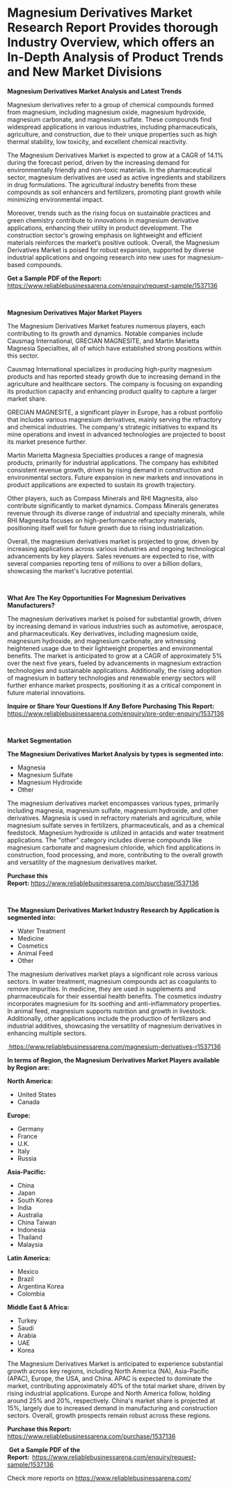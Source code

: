 <p><h1>Magnesium Derivatives Market Research Report Provides thorough Industry Overview, which offers an In-Depth Analysis of Product Trends and New Market Divisions</h1></p><p><strong>Magnesium Derivatives Market Analysis and Latest Trends</strong></p>
<p><p>Magnesium derivatives refer to a group of chemical compounds formed from magnesium, including magnesium oxide, magnesium hydroxide, magnesium carbonate, and magnesium sulfate. These compounds find widespread applications in various industries, including pharmaceuticals, agriculture, and construction, due to their unique properties such as high thermal stability, low toxicity, and excellent chemical reactivity.</p><p>The Magnesium Derivatives Market is expected to grow at a CAGR of 14.1% during the forecast period, driven by the increasing demand for environmentally friendly and non-toxic materials. In the pharmaceutical sector, magnesium derivatives are used as active ingredients and stabilizers in drug formulations. The agricultural industry benefits from these compounds as soil enhancers and fertilizers, promoting plant growth while minimizing environmental impact.</p><p>Moreover, trends such as the rising focus on sustainable practices and green chemistry contribute to innovations in magnesium derivative applications, enhancing their utility in product development. The construction sector's growing emphasis on lightweight and efficient materials reinforces the market’s positive outlook. Overall, the Magnesium Derivatives Market is poised for robust expansion, supported by diverse industrial applications and ongoing research into new uses for magnesium-based compounds.</p></p>
<p><strong>Get a Sample PDF of the Report:&nbsp;</strong> <a href="https://www.reliablebusinessarena.com/enquiry/request-sample/1537136?utm_campaign=1892&utm_medium=2&utm_source=Github&utm_content=ia&utm_term=02022025&utm_id=magnesium-derivatives">https://www.reliablebusinessarena.com/enquiry/request-sample/1537136</a></p>
<p>&nbsp;</p>
<p><strong>Magnesium Derivatives Major Market Players</strong></p>
<p><p>The Magnesium Derivatives Market features numerous players, each contributing to its growth and dynamics. Notable companies include Causmag International, GRECIAN MAGNESITE, and Martin Marietta Magnesia Specialties, all of which have established strong positions within this sector.</p><p>Causmag International specializes in producing high-purity magnesium products and has reported steady growth due to increasing demand in the agriculture and healthcare sectors. The company is focusing on expanding its production capacity and enhancing product quality to capture a larger market share.</p><p>GRECIAN MAGNESITE, a significant player in Europe, has a robust portfolio that includes various magnesium derivatives, mainly serving the refractory and chemical industries. The company's strategic initiatives to expand its mine operations and invest in advanced technologies are projected to boost its market presence further.</p><p>Martin Marietta Magnesia Specialties produces a range of magnesia products, primarily for industrial applications. The company has exhibited consistent revenue growth, driven by rising demand in construction and environmental sectors. Future expansion in new markets and innovations in product applications are expected to sustain its growth trajectory.</p><p>Other players, such as Compass Minerals and RHI Magnesita, also contribute significantly to market dynamics. Compass Minerals generates revenue through its diverse range of industrial and specialty minerals, while RHI Magnesita focuses on high-performance refractory materials, positioning itself well for future growth due to rising industrialization.</p><p>Overall, the magnesium derivatives market is projected to grow, driven by increasing applications across various industries and ongoing technological advancements by key players. Sales revenues are expected to rise, with several companies reporting tens of millions to over a billion dollars, showcasing the market's lucrative potential.</p></p>
<p>&nbsp;</p>
<p><strong>What Are The Key Opportunities For Magnesium Derivatives Manufacturers?</strong></p>
<p><p>The magnesium derivatives market is poised for substantial growth, driven by increasing demand in various industries such as automotive, aerospace, and pharmaceuticals. Key derivatives, including magnesium oxide, magnesium hydroxide, and magnesium carbonate, are witnessing heightened usage due to their lightweight properties and environmental benefits. The market is anticipated to grow at a CAGR of approximately 5% over the next five years, fueled by advancements in magnesium extraction technologies and sustainable applications. Additionally, the rising adoption of magnesium in battery technologies and renewable energy sectors will further enhance market prospects, positioning it as a critical component in future material innovations.</p></p>
<p><strong>Inquire or Share Your Questions If Any Before Purchasing This Report:</strong> <a href="https://www.reliablebusinessarena.com/enquiry/pre-order-enquiry/1537136?utm_campaign=1892&utm_medium=2&utm_source=Github&utm_content=ia&utm_term=02022025&utm_id=magnesium-derivatives">https://www.reliablebusinessarena.com/enquiry/pre-order-enquiry/1537136</a></p>
<p>&nbsp;</p>
<p><strong>Market Segmentation</strong></p>
<p><strong>The Magnesium Derivatives Market Analysis by types is segmented into:</strong></p>
<p><ul><li>Magnesia</li><li>Magnesium Sulfate</li><li>Magnesium Hydroxide</li><li>Other</li></ul></p>
<p><p>The magnesium derivatives market encompasses various types, primarily including magnesia, magnesium sulfate, magnesium hydroxide, and other derivatives. Magnesia is used in refractory materials and agriculture, while magnesium sulfate serves in fertilizers, pharmaceuticals, and as a chemical feedstock. Magnesium hydroxide is utilized in antacids and water treatment applications. The "other" category includes diverse compounds like magnesium carbonate and magnesium chloride, which find applications in construction, food processing, and more, contributing to the overall growth and versatility of the magnesium derivatives market.</p></p>
<p><strong>Purchase this Report:&nbsp;</strong><a href="https://www.reliablebusinessarena.com/purchase/1537136?utm_campaign=1892&utm_medium=2&utm_source=Github&utm_content=ia&utm_term=02022025&utm_id=magnesium-derivatives">https://www.reliablebusinessarena.com/purchase/1537136</a></p>
<p>&nbsp;</p>
<p><strong>The Magnesium Derivatives Market Industry Research by Application is segmented into:</strong></p>
<p><ul><li>Water Treatment</li><li>Medicine</li><li>Cosmetics</li><li>Animal Feed</li><li>Other</li></ul></p>
<p><p>The magnesium derivatives market plays a significant role across various sectors. In water treatment, magnesium compounds act as coagulants to remove impurities. In medicine, they are used in supplements and pharmaceuticals for their essential health benefits. The cosmetics industry incorporates magnesium for its soothing and anti-inflammatory properties. In animal feed, magnesium supports nutrition and growth in livestock. Additionally, other applications include the production of fertilizers and industrial additives, showcasing the versatility of magnesium derivatives in enhancing multiple sectors.</p></p>
<p><a href="https://www.reliablebusinessarena.com/magnesium-derivatives-r1537136?utm_campaign=1892&utm_medium=2&utm_source=Github&utm_content=ia&utm_term=02022025&utm_id=magnesium-derivatives">&nbsp;https://www.reliablebusinessarena.com/magnesium-derivatives-r1537136</a></p>
<p><strong>In terms of Region, the Magnesium Derivatives Market Players available by Region are:</strong></p>
<p>
    <p> <strong> North America: </strong>
        <ul>
            <li>United States</li>
            <li>Canada</li>
        </ul>
        </p> 
    <p> <strong> Europe: </strong>
        <ul>
            <li>Germany</li>
            <li>France</li>
            <li>U.K.</li>
            <li>Italy</li>
            <li>Russia</li>
        </ul>
        </p> 
    <p> <strong> Asia-Pacific: </strong>
        <ul>
            <li>China</li>
            <li>Japan</li>
            <li>South Korea</li>
            <li>India</li>
            <li>Australia</li>
            <li>China Taiwan</li>
            <li>Indonesia</li>
            <li>Thailand</li>
            <li>Malaysia</li>
        </ul>
        </p> 
    <p> <strong> Latin America: </strong>
        <ul>
            <li>Mexico</li>
            <li>Brazil</li>
            <li>Argentina Korea</li>
            <li>Colombia</li>
        </ul>
        </p> 
    <p> <strong> Middle East & Africa: </strong>
        <ul>
            <li>Turkey</li>
            <li>Saudi</li>
            <li>Arabia</li>
            <li>UAE</li>
            <li>Korea</li>
        </ul>
    </p>
    </p>
<p><p>The Magnesium Derivatives Market is anticipated to experience substantial growth across key regions, including North America (NA), Asia-Pacific (APAC), Europe, the USA, and China. APAC is expected to dominate the market, contributing approximately 40% of the total market share, driven by rising industrial applications. Europe and North America follow, holding around 25% and 20%, respectively. China's market share is projected at 15%, largely due to increased demand in manufacturing and construction sectors. Overall, growth prospects remain robust across these regions.</p></p>
<p><strong>Purchase this Report: </strong><a href="https://www.reliablebusinessarena.com/purchase/1537136?utm_campaign=1892&utm_medium=2&utm_source=Github&utm_content=ia&utm_term=02022025&utm_id=magnesium-derivatives">https://www.reliablebusinessarena.com/purchase/1537136</a></p>
<p>&nbsp;<strong>Get a Sample PDF of the Report:&nbsp;&nbsp;</strong><a href="https://www.reliablebusinessarena.com/enquiry/request-sample/1537136?utm_campaign=1892&utm_medium=2&utm_source=Github&utm_content=ia&utm_term=02022025&utm_id=magnesium-derivatives">https://www.reliablebusinessarena.com/enquiry/request-sample/1537136</a></p>
<p><strong></strong></p>
<p>Check more reports on <a href="https://www.reliablebusinessarena.com/?utm_campaign=1892&utm_medium=2&utm_source=Github&utm_content=ia&utm_term=02022025&utm_id=magnesium-derivatives">https://www.reliablebusinessarena.com/</a></p>